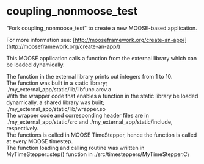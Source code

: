 coupling_nonmoose_test
=====

"Fork coupling_nonmoose_test" to create a new MOOSE-based application.

For more information see: [http://mooseframework.org/create-an-app/](http://mooseframework.org/create-an-app/)

This MOOSE application calls a function from the external library which can be loaded dynamically.

The function in the external library prints out integers from 1 to 10.\
The function was built in a static library; ./my_external_app/static/lib/libfunc.arcv.a\
With the wrapper code that enables a function in the static library be loaded dynamically, a shared library was built; ./my_external_app/static/lib/wrapper.so\
The wrapper code and corresponding header files are in ./my_external_app/static/src and ./my_external_app/static/include, respectively.\
The functions is called in MOOSE TimeStepper, hence the function is called at every MOOSE timestep.\
The function loading and calling routine was wriitten in MyTimeStepper::step() function in  ./src/timesteppers/MyTimeStepper.C\



